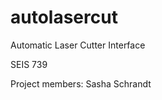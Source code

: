 # autolasercut

<p>Automatic Laser Cutter Interface</p>
<p>SEIS 739</p>
<p>Project members: Sasha Schrandt</p>
